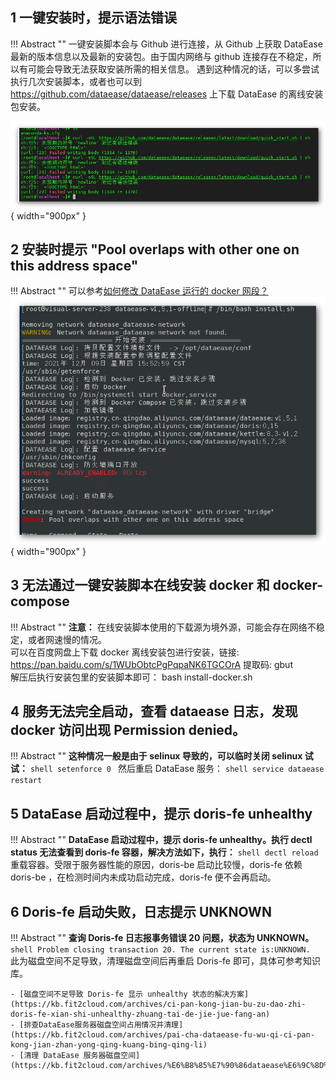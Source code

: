 ## 1 一键安装时，提示语法错误

!!! Abstract ""
    一键安装脚本会与 Github 进行连接，从 Github 上获取 DataEase 最新的版本信息以及最新的安装包。由于国内网络与 github 连接存在不稳定，所以有可能会导致无法获取安装所需的相关信息。 遇到这种情况的话，可以多尝试执行几次安装脚本，或者也可以到 https://github.com/dataease/dataease/releases 上下载 DataEase 的离线安装包安装。

![安装报错](../img/faq/install-error.png){ width="900px" }

## 2 安装时提示 "Pool overlaps with other one on this address space"

!!! Abstract ""
    可以参考[如何修改 DataEase 运行的 docker 网段？](../configuration/#7-docker)
![网段冲突](../img/faq/address-space.png){ width="900px" }


## 3 无法通过一键安装脚本在线安装 docker 和 docker-compose

!!! Abstract ""
    **注意：** 在线安装脚本使用的下载源为境外源，可能会存在网络不稳定，或者网速慢的情况。  
    可以在百度网盘上下载 docker 离线安装包进行安装，链接: https://pan.baidu.com/s/1WUbObtcPgPqpaNK6TGCOrA 提取码: gbut  
    解压后执行安装包里的安装脚本即可： bash install-docker.sh

## 4 服务无法完全启动，查看 dataease 日志，发现 docker 访问出现 Permission denied。

!!! Abstract ""
    **这种情况一般是由于 selinux 导致的，可以临时关闭 selinux 试试：**
    ```shell
    setenforce 0
    ```
    然后重启 DataEase 服务：
    ```shell
    service dataease restart
    ```

## 5 DataEase 启动过程中，提示 doris-fe unhealthy

!!! Abstract ""
    **DataEase 启动过程中，提示 doris-fe unhealthy。执行 dectl status 无法查看到 doris-fe 容器，解决方法如下，执行：**
    ```shell
    dectl reload
    ```
    重载容器。受限于服务器性能的原因，doris-be 启动比较慢，doris-fe 依赖 doris-be ，在检测时间内未成功启动完成，doris-fe 便不会再启动。

## 6 Doris-fe 启动失败，日志提示 UNKNOWN 

!!! Abstract ""
    **查询 Doris-fe 日志报事务错误 20 问题，状态为 UNKNOWN。**
    ```shell
    Problem closing transaction 20. The current state is:UNKNOWN.
    ```
    此为磁盘空间不足导致，清理磁盘空间后再重启 Doris-fe 即可，具体可参考知识库。

    - [磁盘空间不足导致 Doris-fe 显示 unhealthy 状态的解决方案](https://kb.fit2cloud.com/archives/ci-pan-kong-jian-bu-zu-dao-zhi-doris-fe-xian-shi-unhealthy-zhuang-tai-de-jie-jue-fang-an)  
    - [排查DataEase服务器磁盘空间占用情况并清理](https://kb.fit2cloud.com/archives/pai-cha-dataease-fu-wu-qi-ci-pan-kong-jian-zhan-yong-qing-kuang-bing-qing-li)  
    - [清理 DataEase 服务器磁盘空间](https://kb.fit2cloud.com/archives/%E6%B8%85%E7%90%86dataease%E6%9C%8D%E5%8A%A1%E5%99%A8%E7%A3%81%E7%9B%98%E7%A9%BA%E9%97%B4)  